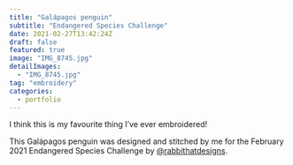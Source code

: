 ```yaml
---
title: "Galápagos penguin"
subtitle: "Endangered Species Challenge"
date: 2021-02-27T13:42:24Z
draft: false
featured: true
image: "IMG_8745.jpg"
detailImages:
  - "IMG_8745.jpg"
tag: "embroidery"
categories:
  - portfolio
---
```


I think this is my favourite thing I’ve ever embroidered!

This Galápagos penguin was designed and stitched by me for the February 2021 Endangered Species Challenge by [@rabbithatdesigns](https://www.instagram.com/rabbithatdesigns/).
